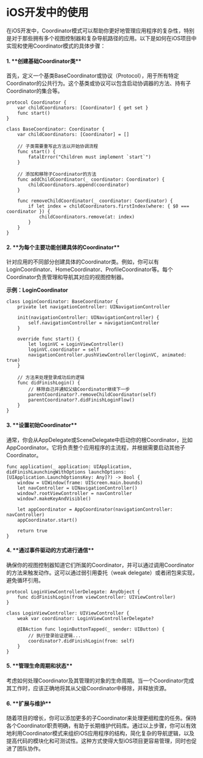 # iOS开发中的使用

在iOS开发中，Coordinator模式可以帮助你更好地管理应用程序的复杂性，特别是对于那些拥有多个视图控制器和复杂导航路径的应用。以下是如何在iOS项目中实现和使用Coordinator模式的具体步骤：

#### 1. \*\*创建基础Coordinator类\*\* <a href="#wkin-1734533724916" id="wkin-1734533724916"></a>

首先，定义一个基类BaseCoordinator或协议（Protocol），用于所有特定Coordinator的公共行为。这个基类或协议可以包含启动协调器的方法、持有子Coordinator的集合等。

```
protocol Coordinator {
    var childCoordinators: [Coordinator] { get set }
    func start()
}

class BaseCoordinator: Coordinator {
    var childCoordinators: [Coordinator] = []

    // 子类需要重写此方法以开始协调流程
    func start() {
        fatalError("Children must implement `start`")
    }

    // 添加和移除子Coordinator的方法
    func addChildCoordinator(_ coordinator: Coordinator) {
        childCoordinators.append(coordinator)
    }

    func removeChildCoordinator(_ coordinator: Coordinator) {
        if let index = childCoordinators.firstIndex(where: { $0 === coordinator }) {
            childCoordinators.remove(at: index)
        }
    }
}
```

#### 2. \*\*为每个主要功能创建具体的Coordinator\*\* <a href="#id-37ss-1734533724972" id="id-37ss-1734533724972"></a>

针对应用的不同部分创建具体的Coordinator类。例如，你可以有LoginCoordinator、HomeCoordinator、ProfileCoordinator等。每个Coordinator负责管理和导航其对应的视图控制器。

**示例：LoginCoordinator**

```
class LoginCoordinator: BaseCoordinator {
    private let navigationController: UINavigationController

    init(navigationController: UINavigationController) {
        self.navigationController = navigationController
    }

    override func start() {
        let loginVC = LoginViewController()
        loginVC.coordinator = self
        navigationController.pushViewController(loginVC, animated: true)
    }

    // 方法来处理登录成功后的逻辑
    func didFinishLogin() {
        // 移除自己并通知父级Coordinator继续下一步
        parentCoordinator?.removeChildCoordinator(self)
        parentCoordinator?.didFinishLoginFlow()
    }
}
```

#### 3. \*\*设置初始Coordinator\*\* <a href="#sth1-1734533725021" id="sth1-1734533725021"></a>

通常，你会从AppDelegate或SceneDelegate中启动你的根Coordinator，比如AppCoordinator。它将负责整个应用程序的主流程，并根据需要启动其他子Coordinator。

```
func application(_ application: UIApplication, didFinishLaunchingWithOptions launchOptions: [UIApplication.LaunchOptionsKey: Any]?) -> Bool {
    window = UIWindow(frame: UIScreen.main.bounds)
    let navController = UINavigationController()
    window?.rootViewController = navController
    window?.makeKeyAndVisible()

    let appCoordinator = AppCoordinator(navigationController: navController)
    appCoordinator.start()

    return true
}
```

#### 4. \*\*通过事件驱动的方式进行通信\*\* <a href="#ny9g-1734533725051" id="ny9g-1734533725051"></a>

确保你的视图控制器知道它们所属的Coordinator，并可以通过调用Coordinator的方法来触发动作。这可以通过弱引用委托（weak delegate）或者闭包来实现，避免循环引用。

```
protocol LoginViewControllerDelegate: AnyObject {
    func didFinishLogin(from viewController: UIViewController)
}

class LoginViewController: UIViewController {
    weak var coordinator: LoginViewControllerDelegate?

    @IBAction func loginButtonTapped(_ sender: UIButton) {
        // 执行登录验证逻辑...
        coordinator?.didFinishLogin(from: self)
    }
}
```

#### 5. \*\*管理生命周期和状态\*\* <a href="#id-6f2m-1734533725083" id="id-6f2m-1734533725083"></a>

考虑如何处理Coordinator及其管理的对象的生命周期。当一个Coordinator完成其工作时，应该正确地将其从父级Coordinator中移除，并释放资源。

#### 6. \*\*扩展与维护\*\* <a href="#a4it-1734533725087" id="a4it-1734533725087"></a>

随着项目的增长，你可以添加更多的子Coordinator来处理更细粒度的任务。保持各个Coordinator职责明确，有助于长期维护代码库。通过以上步骤，你可以有效地利用Coordinator模式来组织iOS应用程序的结构，简化复杂的导航逻辑，以及提高代码的模块化和可测试性。这种方式使得大型iOS项目更容易管理，同时也促进了团队协作。
